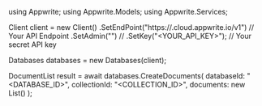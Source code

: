 using Appwrite;
using Appwrite.Models;
using Appwrite.Services;

Client client = new Client()
    .SetEndPoint("https://<REGION>.cloud.appwrite.io/v1") // Your API Endpoint
    .SetAdmin("") // 
    .SetKey("<YOUR_API_KEY>"); // Your secret API key

Databases databases = new Databases(client);

DocumentList result = await databases.CreateDocuments(
    databaseId: "<DATABASE_ID>",
    collectionId: "<COLLECTION_ID>",
    documents: new List<object>()
);